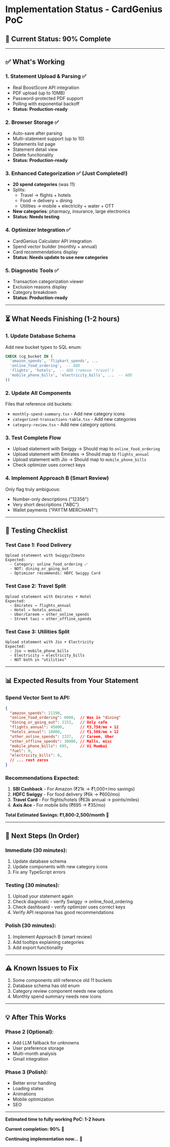 # Implementation Status - CardGenius PoC

## 🎯 Current Status: 90% Complete

---

## ✅ What's Working

### 1. **Statement Upload & Parsing** ✅
- Real BoostScore API integration
- PDF upload (up to 10MB)
- Password-protected PDF support
- Polling with exponential backoff
- **Status: Production-ready**

### 2. **Browser Storage** ✅
- Auto-save after parsing
- Multi-statement support (up to 10)
- Statements list page
- Statement detail view
- Delete functionality
- **Status: Production-ready**

### 3. **Enhanced Categorization** ✅ (Just Completed!)
- **20 spend categories** (was 11)
- Splits:
  - Travel → flights + hotels
  - Food → delivery + dining
  - Utilities → mobile + electricity + water + OTT
- **New categories**: pharmacy, insurance, large electronics
- **Status: Needs testing**

### 4. **Optimizer Integration** ✅
- CardGenius Calculator API integration
- Spend vector builder (monthly + annual)
- Card recommendations display
- **Status: Needs update to use new categories**

### 5. **Diagnostic Tools** ✅
- Transaction categorization viewer
- Exclusion reasons display
- Category breakdown
- **Status: Production-ready**

---

## ⏳ What Needs Finishing (1-2 hours)

### 1. **Update Database Schema**
Add new bucket types to SQL enum:
```sql
CHECK (cg_bucket IN (
  'amazon_spends', 'flipkart_spends', ...
  'online_food_ordering',  -- ADD
  'flights', 'hotels',  -- ADD (remove 'travel')
  'mobile_phone_bills', 'electricity_bills', ...  -- ADD
))
```

### 2. **Update All Components**
Files that reference old buckets:
- `monthly-spend-summary.tsx` - Add new category icons
- `categorized-transactions-table.tsx` - Add new categories
- `category-review.tsx` - Add new category options

### 3. **Test Complete Flow**
- Upload statement with Swiggy → Should map to `online_food_ordering`
- Upload statement with Emirates → Should map to `flights_annual`
- Upload statement with Jio → Should map to `mobile_phone_bills`
- Check optimizer uses correct keys

### 4. **Implement Approach B (Smart Review)**
Only flag truly ambiguous:
- Number-only descriptions ("12356")
- Very short descriptions ("ABC")
- Wallet payments ("PAYTM MERCHANT")

---

## 🧪 Testing Checklist

### Test Case 1: Food Delivery
```
Upload statement with Swiggy/Zomato
Expected:
  - Category: online_food_ordering ✅
  - NOT: dining_or_going_out
  - Optimizer recommends: HDFC Swiggy Card
```

### Test Case 2: Travel Split
```
Upload statement with Emirates + Hotel
Expected:
  - Emirates → flights_annual
  - Hotel → hotels_annual
  - Uber/Careem → other_online_spends
  - Street taxi → other_offline_spends
```

### Test Case 3: Utilities Split
```
Upload statement with Jio + Electricity
Expected:
  - Jio → mobile_phone_bills
  - Electricity → electricity_bills
  - NOT both in "utilities"
```

---

## 📊 Expected Results from Your Statement

### Spend Vector Sent to API:
```json
{
  "amazon_spends": 21190,
  "online_food_ordering": 6000,  // Was in "dining"
  "dining_or_going_out": 2153,   // Only cafe
  "flights_annual": 45000,       // ₹3,750/mo × 12
  "hotels_annual": 18000,        // ₹1,500/mo × 12
  "other_online_spends": 2337,   // Careem, Uber
  "other_offline_spends": 30000, // Malls, misc
  "mobile_phone_bills": 695,     // Vi Mumbai
  "fuel": 0,
  "electricity_bills": 0,
  // ... rest zeros
}
```

### Recommendations Expected:
1. **SBI Cashback** - For Amazon (₹21k → ₹1,000+/mo savings)
2. **HDFC Swiggy** - For food delivery (₹6k → ₹600/mo)
3. **Travel Card** - For flights/hotels (₹63k annual → points/miles)
4. **Axis Ace** - For mobile bills (₹695 → ₹35/mo)

**Total Estimated Savings: ₹1,800-2,500/month** 🎯

---

## 🚀 Next Steps (In Order)

### Immediate (30 minutes):
1. Update database schema
2. Update components with new category icons
3. Fix any TypeScript errors

### Testing (30 minutes):
1. Upload your statement again
2. Check diagnostic - verify Swiggy → online_food_ordering
3. Check dashboard - verify optimizer uses correct keys
4. Verify API response has good recommendations

### Polish (30 minutes):
1. Implement Approach B (smart review)
2. Add tooltips explaining categories
3. Add export functionality

---

## ⚠️ Known Issues to Fix

1. Some components still reference old 11 buckets
2. Database schema has old enum
3. Category review component needs new options
4. Monthly spend summary needs new icons

---

## 💡 After This Works

### Phase 2 (Optional):
- Add LLM fallback for unknowns
- User preference storage
- Multi-month analysis
- Gmail integration

### Phase 3 (Polish):
- Better error handling
- Loading states
- Animations
- Mobile optimization
- SEO

---

**Estimated time to fully working PoC: 1-2 hours**

**Current completion: 90%** 🎉

**Continuing implementation now...** 🚀

